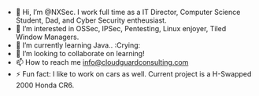 - 👋 Hi, I’m @NXSec. I work full time as a IT Director, Computer Science Student, Dad, and Cyber Security entheusiast.
- 👀 I’m interested in OSSec, IPSec, Pentesting, Linux enjoyer, Tiled Window Managers.
- 🌱 I’m currently learning Java.. :Crying:
- 💞️ I’m looking to collaborate on learning!
- 📫 How to reach me info@cloudguardconsulting.com
- ⚡ Fun fact: I like to work on cars as well. Current project is a H-Swapped 2000 Honda CR6.

<!---
NXSec/NXSec is a ✨ special ✨ repository because its `README.md` (this file) appears on your GitHub profile.
You can click the Preview link to take a look at your changes.
--->
